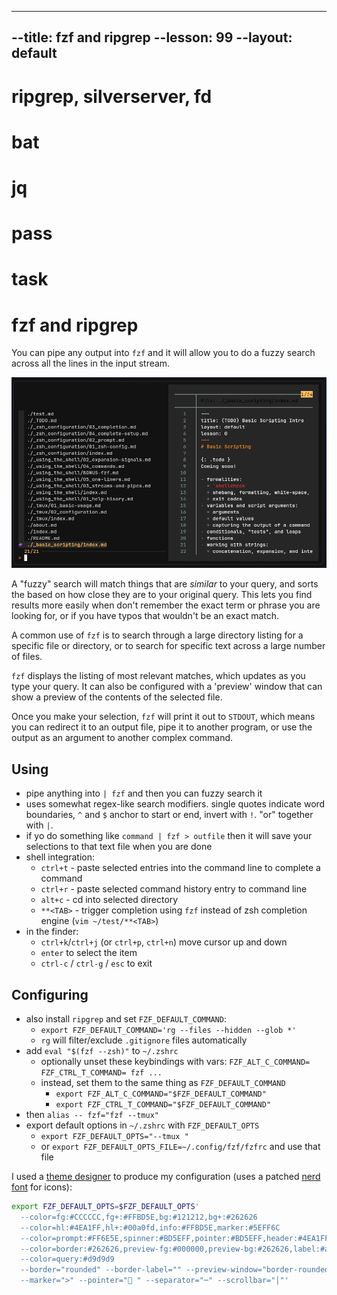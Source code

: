 -----
--title: fzf and ripgrep
--lesson: 99
--layout: default
-----

# ripgrep, silverserver, fd

# bat

# jq

# pass

# task

# fzf and ripgrep

You can pipe any output into `fzf` and it will allow you to do a fuzzy search across all the lines in the input stream.

![image](./images/fzf.png)

A "fuzzy" search will match things that are _similar_ to your query, and sorts the based on how close they are to your original query. This lets you find results more easily when don't remember the exact term or phrase you are looking for, or if you have typos that wouldn't be an exact match.

A common use of `fzf` is to search through a large directory listing for a specific file or directory, or to search for specific text across a large number of files.

`fzf` displays the listing of most relevant matches, which updates as you type your query. It can also be configured with a 'preview' window that can show a preview of the contents of the selected file.

Once you make your selection, `fzf` will print it out to `STDOUT`, which means you can redirect it to an output file, pipe it to another program, or use the output as an argument to another complex command.

## Using

- pipe anything into `| fzf` and then you can fuzzy search it
- uses somewhat regex-like search modifiers. single quotes indicate word boundaries, `^` and `$` anchor to start or end, invert with `!`. "or" together with `|`.
- if yo do something like `command | fzf > outfile` then it will save your selections to that text file when you are done
- shell integration:
    - `ctrl+t` - paste selected entries into the command line to complete a command
    - `ctrl+r` - paste selected command history entry to command line
    - `alt+c` - cd into selected directory
    - `**<TAB>` - trigger completion using `fzf` instead of zsh completion engine (`vim ~/test/**<TAB>`)
- in the finder:
    - `ctrl+k`/`ctrl+j` (or `ctrl+p`, `ctrl+n`) move cursor up and down
    - `enter` to select the item
    - `ctrl-c` / `ctrl-g` / `esc` to exit

## Configuring

- also install `ripgrep` and set `FZF_DEFAULT_COMMAND`:
    - `export FZF_DEFAULT_COMMAND='rg --files --hidden --glob *'`
    - `rg` will filter/exclude `.gitignore` files automatically
- add `eval "$(fzf --zsh)"` to `~/.zshrc`
    - optionally unset these keybindings with vars: `FZF_ALT_C_COMMAND= FZF_CTRL_T_COMMAND= fzf ...`
    - instead, set them to the same thing as `FZF_DEFAULT_COMMAND`
        - `export FZF_ALT_C_COMMAND="$FZF_DEFAULT_COMMAND"`
        - `export FZF_CTRL_T_COMMAND="$FZF_DEFAULT_COMMAND"`
- then `alias -- fzf="fzf --tmux"`
- export default options in `~/.zshrc` with `FZF_DEFAULT_OPTS`
    - `export FZF_DEFAULT_OPTS="--tmux "`
    - or `export FZF_DEFAULT_OPTS_FILE=~/.config/fzf/fzfrc` and use that file

I used a [theme designer](https://vitormv.github.io/fzf-themes/) to produce my configuration (uses a patched [nerd font](https://nerdfonts.com) for icons):

```zsh
export FZF_DEFAULT_OPTS=$FZF_DEFAULT_OPTS'
  --color=fg:#CCCCCC,fg+:#FFBD5E,bg:#121212,bg+:#262626
  --color=hl:#4EA1FF,hl+:#00a0fd,info:#FFBD5E,marker:#5EFF6C
  --color=prompt:#FF6E5E,spinner:#BD5EFF,pointer:#BD5EFF,header:#4EA1FF
  --color=border:#262626,preview-fg:#000000,preview-bg:#262626,label:#aeaeae
  --color=query:#d9d9d9
  --border="rounded" --border-label="" --preview-window="border-rounded" --prompt="> "
  --marker=">" --pointer="󰋇 " --separator="─" --scrollbar="│"'
```
